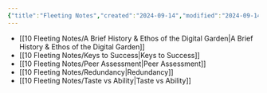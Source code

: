 ```yaml
---
{"title":"Fleeting Notes","created":"2024-09-14","modified":"2024-09-14","dg-publish":true,"dg-permalink":"fleeting-notes","dg-hide-backlinks":true,"permalink":"/fleeting-notes/","dgPassFrontmatter":true,"updated":"2024-09-14"}
---
```




- [[10 Fleeting Notes/A Brief History & Ethos of the Digital Garden\|A Brief History & Ethos of the Digital Garden]]
- [[10 Fleeting Notes/Keys to Success\|Keys to Success]]
- [[10 Fleeting Notes/Peer Assessment\|Peer Assessment]]
- [[10 Fleeting Notes/Redundancy\|Redundancy]]
- [[10 Fleeting Notes/Taste vs Ability\|Taste vs Ability]]


